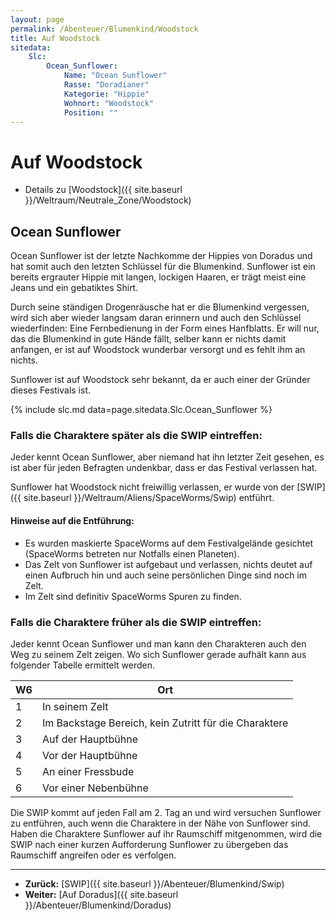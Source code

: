```yaml
---
layout: page
permalink: /Abenteuer/Blumenkind/Woodstock
title: Auf Woodstock
sitedata:
    Slc:
        Ocean_Sunflower:
            Name: "Ocean Sunflower"
            Rasse: "Doradianer"
            Kategorie: "Hippie"
            Wohnort: "Woodstock"
            Position: ""
---
```


# Auf Woodstock

- Details zu [Woodstock]({{ site.baseurl }}/Weltraum/Neutrale_Zone/Woodstock)

## Ocean Sunflower

Ocean Sunflower ist der letzte Nachkomme der Hippies von Doradus und hat somit auch den letzten Schlüssel für die Blumenkind. Sunflower ist ein bereits ergrauter Hippie mit langen, lockigen Haaren, er trägt meist eine Jeans und ein gebatiktes Shirt.

Durch seine ständigen Drogenräusche hat er die Blumenkind vergessen, wird sich aber wieder langsam daran erinnern und auch den Schlüssel wiederfinden: Eine Fernbedienung in der Form eines Hanfblatts. Er will nur, das die Blumenkind in gute Hände fällt, selber kann er nichts damit anfangen, er ist auf Woodstock wunderbar versorgt und es fehlt ihm an nichts.

Sunflower ist auf Woodstock sehr bekannt, da er auch einer der Gründer dieses Festivals ist.

 {% include slc.md data=page.sitedata.Slc.Ocean_Sunflower %}

### Falls die Charaktere später als die SWIP eintreffen:

Jeder kennt Ocean Sunflower, aber niemand hat ihn letzter Zeit gesehen, es ist aber für jeden Befragten undenkbar, dass er das Festival verlassen hat.

Sunflower hat Woodstock nicht freiwillig verlassen, er wurde von der [SWIP]({{ site.baseurl }}/Weltraum/Aliens/SpaceWorms/Swip) entführt.

#### Hinweise auf die Entführung:

- Es wurden maskierte SpaceWorms auf dem Festivalgelände gesichtet (SpaceWorms betreten nur Notfalls einen Planeten).
- Das Zelt von Sunflower ist aufgebaut und verlassen, nichts deutet auf einen Aufbruch hin und auch seine persönlichen Dinge sind noch im Zelt.
- Im Zelt sind definitiv SpaceWorms Spuren zu finden.

### Falls die Charaktere früher als die SWIP eintreffen:

Jeder kennt Ocean Sunflower und man kann den Charakteren auch den Weg zu seinem Zelt zeigen. Wo sich Sunflower gerade aufhält kann aus folgender Tabelle ermittelt werden.

<table>
<thead>
<tr><th>W6</th><th>Ort</th></tr>
</thead>
<tbody>
<tr><td>1</td><td>In seinem Zelt</td></tr>
<tr><td>2</td><td>Im Backstage Bereich, kein Zutritt für die Charaktere</td></tr>
<tr><td>3</td><td>Auf der Hauptbühne</td></tr>
<tr><td>4</td><td>Vor der Hauptbühne</td></tr>
<tr><td>5</td><td>An einer Fressbude</td></tr>
<tr><td>6</td><td>Vor einer Nebenbühne</td></tr>
</tbody>
</table>

Die SWIP kommt auf jeden Fall am 2. Tag an und wird versuchen Sunflower zu entführen, auch wenn die Charaktere in der Nähe von Sunflower sind. Haben die Charaktere Sunflower auf ihr Raumschiff mitgenommen, wird die SWIP nach einer kurzen Aufforderung Sunflower zu übergeben das Raumschiff angreifen oder es verfolgen.

***

- **Zurück:** [SWIP]({{ site.baseurl }}/Abenteuer/Blumenkind/Swip)
- **Weiter:** [Auf Doradus]({{ site.baseurl }}/Abenteuer/Blumenkind/Doradus)
